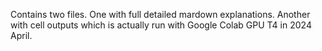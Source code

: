 Contains two files. 
One with full detailed mardown explanations.
Another with cell outputs which is actually run with Google Colab GPU T4 in 2024 April.
